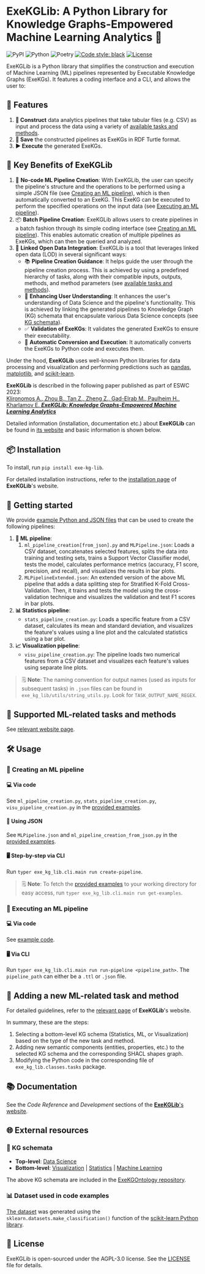 # ExeKGLib: A Python Library for Knowledge Graphs-Empowered Machine Learning Analytics 🚀

![PyPI](https://img.shields.io/pypi/v/exe-kg-lib)
![Python](https://img.shields.io/badge/python-v3.8+-blue.svg)
![Poetry](https://img.shields.io/badge/poetry-v1.2.2-blue)
[![Code style: black][black-badge]][black]
[![License](https://img.shields.io/badge/license-AGPL%203.0-blue)](https://www.gnu.org/licenses/agpl-3.0.en.html)

[//]: # (--8<-- [start:overview])
ExeKGLib is a Python library that simplifies the construction and execution of Machine Learning (ML) pipelines represented by Executable Knowledge Graphs (ExeKGs). It features a coding interface and a CLI, and allows the user to:

## 🌟 Features

1. **🔨 Construct** data analytics pipelines that take tabular files (e.g. CSV) as input and process the data using a variety of [available tasks and methods](https://boschresearch.github.io/ExeKGLib/supported-tasks-and-methods/).
2. **💾 Save** the constructed pipelines as ExeKGs in RDF Turtle format.
3. **▶️ Execute** the generated ExeKGs.

## 🌟 Key Benefits of ExeKGLib

1. 🚀 **No-code ML Pipeline Creation**: With ExeKGLib, the user can specify the pipeline's structure and the operations to be performed using a simple JSON file (see [Creating an ML pipeline](#🚀-creating-an-ml-pipeline)), which is then automatically converted to an ExeKG. This ExeKG can be executed to perform the specified operations on the input data (see [Executing an ML pipeline](#🚀-executing-an-ml-pipeline)).
2. 📦 **Batch Pipeline Creation**: ExeKGLib allows users to create pipelines in a batch fashion through its simple coding interface (see [Creating an ML pipeline](#🚀-creating-an-ml-pipeline)). This enables automatic creation of multiple pipelines as ExeKGs, which can then be queried and analyzed.
3. 🔗 **Linked Open Data Integration**: ExeKGLib is a tool that leverages linked open data (LOD) in several significant ways:
    - 📚 **Pipeline Creation Guidance**: It helps guide the user through the pipeline creation process. This is achieved by using a predefined hierarchy of tasks, along with their compatible inputs, outputs, methods, and method parameters (see [available tasks and methods]([task_hierarchy.md](https://boschresearch.github.io/ExeKGLib/supported-methods/))).
    - 🧠 **Enhancing User Understanding**: It enhances the user's understanding of Data Science and the pipeline's functionality. This is achieved by linking the generated pipelines to Knowledge Graph (KG) schemata that encapsulate various Data Science concepts (see [KG schemata](#📜-kg-schemata)).
    - ✅ **Validation of ExeKGs**: It validates the generated ExeKGs to ensure their executability.
    - 🔄 **Automatic Conversion and Execution**: It automatically converts the ExeKGs to Python code and executes them.

Under the hood, **ExeKGLib** uses well-known Python libraries for data processing and visualization and performing predictions such as [pandas](https://pandas.pydata.org/), [matplotlib](https://matplotlib.org/), and [scikit-learn](https://scikit-learn.org/).

**ExeKGLib** is described in the following paper published as part of ESWC 2023: <br>[Klironomos A., Zhou B., Tan Z., Zheng Z., Gad-Elrab M., Paulheim H., Kharlamov E. _**ExeKGLib: Knowledge Graphs-Empowered Machine Learning Analytics**_](https://link.springer.com/chapter/10.1007/978-3-031-43458-7_23)

[//]: # (--8<-- [end:overview])

Detailed information (installation, documentation etc.) about **ExeKGLib** can be found in [its website](https://boschresearch.github.io/ExeKGLib/) and basic information is shown below.

## 📦 Installation

[//]: # (--8<-- [start:installation])
To install, run `pip install exe-kg-lib`.

[//]: # (--8<-- [end:installation])

For detailed installation instructions, refer to the [installation page](https://boschresearch.github.io/ExeKGLib/installation/) of **ExeKGLib**'s website.

## 🚀 Getting started

[//]: # (--8<-- [start:gettingstarted])
We provide [example Python and JSON files](https://github.com/boschresearch/ExeKGLib/tree/main/examples) that can be used to create the following pipelines:

1. **🧠 ML pipeline**:
    1. `ml_pipeline_creation[from_json].py` and `MLPipeline.json`: Loads a CSV dataset, concatenates selected features, splits the data into training and testing sets, trains a Support Vector Classifier model, tests the model, calculates performance metrics (accuracy, F1 score, precision, and recall), and visualizes the results in bar plots.
    2. `MLPipelineExtended.json`: An extended version of the above ML pipeline that adds a data splitting step for Stratified K-Fold Cross-Validation. Then, it trains and tests the model using the cross-validation technique and visualizes the validation and test F1 scores in bar plots.
2. **📊 Statistics pipeline**:
    - `stats_pipeline_creation.py`: Loads a specific feature from a CSV dataset, calculates its mean and standard deviation, and visualizes the feature's values using a line plot and the calculated statistics using a bar plot.
3. **📈 Visualization pipeline**:
    - `visu_pipeline_creation.py`: The pipeline loads two numerical features from a CSV dataset and visualizes each feature's values using separate line plots.

> 🗒️ **Note**: The naming convention for output names (used as inputs for subsequent tasks) in `.json` files can be found in `exe_kg_lib/utils/string_utils.py`. Look for `TASK_OUTPUT_NAME_REGEX`.

[//]: # (--8<-- [end:gettingstarted])

## 🧪 Supported ML-related tasks and methods

See [relevant website page](https://boschresearch.github.io/ExeKGLib/supported-tasks-and-methods).

## 🛠️ Usage

[//]: # (--8<-- [start:usage])
### 🚀 Creating an ML pipeline

#### 💻 Via code
See `ml_pipeline_creation.py`,  `stats_pipeline_creation.py`,  `visu_pipeline_creation.py` in the [provided examples](https://github.com/boschresearch/ExeKGLib/tree/main/examples).

#### 📄 Using JSON
See `MLPipeline.json` and `ml_pipeline_creation_from_json.py` in the [provided examples](https://github.com/boschresearch/ExeKGLib/tree/main/examples).

#### 🖥️ Step-by-step via CLI
Run `typer exe_kg_lib.cli.main run create-pipeline`.

> 🗒️ **Note**: To fetch the [provided examples](https://github.com/boschresearch/ExeKGLib/tree/main/examples) to your working directory for easy access, run `typer exe_kg_lib.cli.main run get-examples`.

### 🚀 Executing an ML pipeline

#### 💻 Via code
See [example code](https://github.com/boschresearch/ExeKGLib/blob/21e4df0e7de89c27748c8b61759652b7edf7d9b8/exe_kg_lib/cli/main.py#L28-L29).

#### 🖥️ Via CLI
Run `typer exe_kg_lib.cli.main run run-pipeline <pipeline_path>`. The `pipeline_path` can either be a `.ttl` or `.json` file.

[//]: # (--8<-- [end:usage])

## 📝 Adding a new ML-related task and method

[//]: # (--8<-- [start:extending])
For detailed guidelines, refer to the [relevant page](https://boschresearch.github.io/ExeKGLib/adding-new-task-and-method/) of **ExeKGLib**'s website.

In summary, these are the steps:

1. Selecting a bottom-level KG schema (Statistics, ML, or Visualization) based on the type of the new task and method.
2. Adding new semantic components (entities, properties, etc.) to the selected KG schema and the corresponding SHACL shapes graph.
3. Modifying the Python code in the corresponding file of `exe_kg_lib.classes.tasks` package.

[//]: # (--8<-- [end:extending])

## 📚 Documentation
See the _Code Reference_ and _Development_ sections of the [**ExeKGLib**'s website](https://boschresearch.github.io/ExeKGLib/).

## 🌐 External resources

[//]: # (--8<-- [start:externalresources])
### 📜 KG schemata

- **Top-level**: [Data Science](https://w3id.org/def/exekg-ds)
- **Bottom-level**: [Visualization](https://w3id.org/def/exekg-visu) | [Statistics](https://w3id.org/def/exekg-stats) | [Machine Learning](https://w3id.org/def/exekg-ml)

The above KG schemata are included in the [ExeKGOntology repository](https://github.com/nsai-uio/ExeKGOntology).

### 📊 Dataset used in code examples

[The dataset](https://github.com/boschresearch/ExeKGLib/tree/main/examples/data/dummy_data.csv) was generated using the `sklearn.datasets.make_classification()` function of the [scikit-learn Python library](https://scikit-learn.org/).

[//]: # (--8<-- [end:externalresources])

## 📜 License

ExeKGLib is open-sourced under the AGPL-3.0 license. See the
[LICENSE](LICENSE.md) file for details.

<!-- URLs -->
[black-badge]: https://img.shields.io/badge/code%20style-black-000000.svg
[black]: https://github.com/psf/black
[ci-badge]: https://github.com/boschresearch/ExeKGLib/actions/workflows/ci.yaml/badge.svg
[ci]: https://github.com/boschresearch/ExeKGLib/actions/workflows/ci.yaml
[docs-badge]: https://img.shields.io/badge/docs-gh--pages-inactive
[docs]: https://github.com/boschresearch/ExeKGLib/tree/gh-pages
[license-badge]: https://img.shields.io/badge/License-All%20rights%20reserved-informational
[license-url]: https://pages.github.boschdevcloud.com/bcai-internal//latest/license
[pre-commit-badge]: https://img.shields.io/badge/pre--commit-enabled-brightgreen?logo=pre-commit&logoColor=white
[pre-commit]: https://github.com/pre-commit/pre-commit
